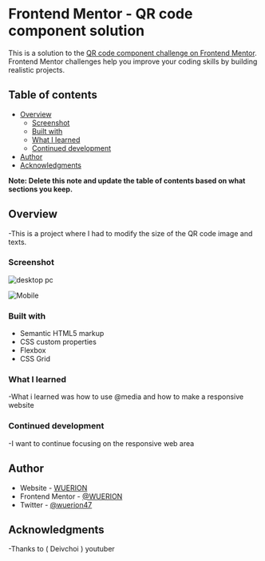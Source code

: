 # Frontend Mentor - QR code component solution

This is a solution to the [QR code component challenge on Frontend Mentor](https://www.frontendmentor.io/challenges/qr-code-component-iux_sIO_H). Frontend Mentor challenges help you improve your coding skills by building realistic projects. 

## Table of contents

- [Overview](#overview)
  - [Screenshot](#screenshot)
  - [Built with](#built-with)
  - [What I learned](#what-i-learned)
  - [Continued development](#continued-development)
- [Author](#author)
- [Acknowledgments](#acknowledgments)

**Note: Delete this note and update the table of contents based on what sections you keep.**

## Overview
  -This is a project where I had to modify the size of the QR code image and texts.

### Screenshot

![desktop pc](../../../../../Im%C3%A1genes/Capturas%20de%20pantalla/Captura%20de%20pantalla_20230129_060319.png)

![Mobile](../../../../../Im%C3%A1genes/Capturas%20de%20pantalla/Captura%20de%20pantalla_20230129_060626.png)

### Built with

- Semantic HTML5 markup
- CSS custom properties
- Flexbox
- CSS Grid

### What I learned

  -What i learned was how  to use @media and how to make a responsive website

### Continued development

  -I want to continue focusing on the responsive web area

## Author

- Website - [WUERION](https://wuerion.github.io/)
- Frontend Mentor - [@WUERION](https://www.frontendmentor.io/profile/WUERION)
- Twitter - [@wuerion47](hhttps://twitter.com/WUERION_47)



## Acknowledgments

  -Thanks to
  ( Deivchoi ) youtuber